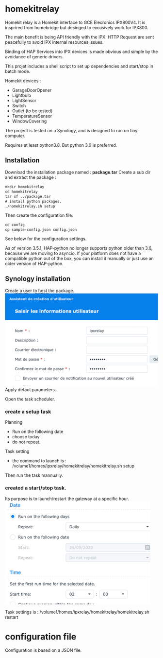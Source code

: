 
# homekitrelay

Homekit relay is a Homekit interface to GCE Elecronics IPX800V4.
It is insprired from homebridge but desinged to excusively work for IPX800.

The main benefit is being API friendly with the IPX.
HTTP Request are sent peacefully to avoid IPX internal resources issues.

Binding of HAP Services into IPX devices is made obvious and simple by the avoidance of generic drivers.

This projet includes a shell script to set up dependencies and start/stop in batch mode.

Homekit devices :
* GarageDoorOpener
* Lightbulb
* LightSensor
* Switch
* Outlet (to be tested)
* TemperatureSensor
* WindowCovering

The project is tested on a Synology, and is designed to run on tiny computer.

Requires at least python3.8. But python 3.9 is preferred.

## Installation
Download the installation package named : **package.tar**
Create a sub dir and extract the package :
```
mkdir homekitrelay
cd homekitrelay
tar xf ../package.tar
# install python packages.
./homekitrelay.sh setup
```

Then create the configuration file.
```
cd config
cp sample-config.json config.json
```
See below for the configuration settings.

As of version 3.5.1, HAP-python no longer supports python older than 3.6, because we
are moving to asyncio. If your platform does not have a compatible python out of the
box, you can install it manually or just use an older version of HAP-python.

## Synology installation
Create a user to host the package.
![img.png](docs/img.png)
Apply defaut parameters.

Open the task scheduler.
### create a setup task
Planning
- Run on the following date
- choose today
- do not repeat.

Task setting 
- the command to launch is : /volume1/homes/ipxrelay/homekitrelay/homekitrelay.sh setup

Then run the task mannually.

### created a start/stop task.
Its purpose is to launch/restart the gateway at a specific hour.
![img_2.png](docs/img_2.png)

Task settings is :
/volume1/homes/ipxrelay/homekitrelay/homekitrelay.sh restart

# configuration file

Configuration is based on a JSON file.

